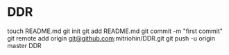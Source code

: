 # DDR
touch README.md
git init
git add README.md
git commit -m "first commit"
git remote add origin git@github.com:mitriohin/DDR.git
git push -u origin master
DDR
